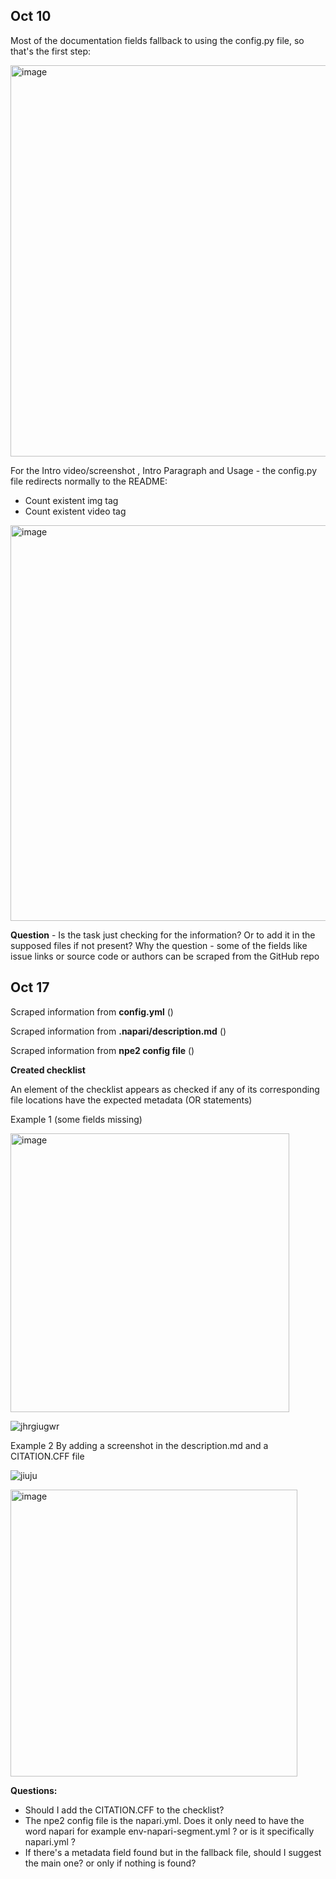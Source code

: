 

Oct 10
--

Most of the documentation fields fallback to using the config.py file, so that's the first step:

<img width="626" alt="image" src="https://user-images.githubusercontent.com/99416933/194862056-7b27e45c-52c9-4caf-b625-974ed4b3a6e7.png">


For the Intro video/screenshot , Intro Paragraph and Usage - the config.py file redirects normally to the README:
- Count existent img  tag
- Count existent video tag

<img width="633" alt="image" src="https://user-images.githubusercontent.com/99416933/194862431-91bd3a90-4dcd-49e9-89bd-a21425726435.png">


**Question** - Is the task just checking for the information? Or to add it in the supposed files if not present? Why the question - some of the fields like issue links or source code or authors can be scraped from the GitHub repo

Oct 17
--

Scraped information from **config.yml** ()

Scraped information from **.napari/description.md** ()

Scraped information from **npe2 config file** ()

**Created checklist**

An element of the checklist appears as checked if any of its corresponding file locations have the expected metadata (OR statements)


Example 1 (some fields missing)

<img width="446" alt="image" src="https://user-images.githubusercontent.com/99416933/196182974-b62dbba0-f3cd-426d-b09b-bbe83f537d1b.png">

![jhrgiugwr](https://user-images.githubusercontent.com/99416933/196183498-576d7980-a93c-425a-939c-7949bf2eec6b.gif)


Example 2 
By adding a screenshot in the description.md and a CITATION.CFF file

![jiuju](https://user-images.githubusercontent.com/99416933/196184100-4fb63254-4676-4e39-b10c-e72d680f72de.gif)

<img width="459" alt="image" src="https://user-images.githubusercontent.com/99416933/196183978-cfc8dc99-2975-4c24-b965-c5ef3a336efc.png">

**Questions:**

- Should I add the CITATION.CFF to the checklist?
- The npe2 config file is the napari.yml. Does it only need to have the word napari for example env-napari-segment.yml ? or is it specifically napari.yml ?
- If there's a metadata field found but in the fallback file, should I suggest the main one? or only if nothing is found?

